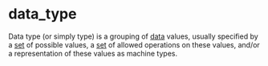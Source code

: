 # data_type

Data type (or simply type) is a grouping of [data](computer_science/data) values, usually specified by a [set](mathematics/set) of possible values, a [set](mathematics/set) of allowed operations on these values, and/or a representation of these values as machine types.
